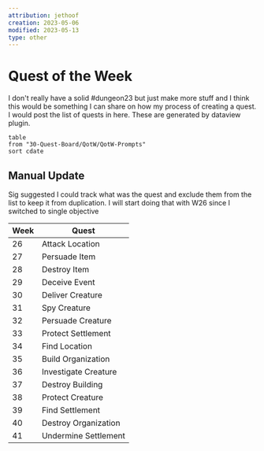 ```yaml
---
attribution: jethoof
creation: 2023-05-06
modified: 2023-05-13
type: other
---
```

# Quest of the Week
I don't really have a solid #dungeon23 but just make more stuff and I think this would be something I can share on how my process of creating a quest. I would post the list of quests in here. These are generated by dataview plugin. 

```dataview
table 
from "30-Quest-Board/QotW/QotW-Prompts"
sort cdate
```

## Manual Update
Sig suggested I could track what was the quest and exclude them from the list to keep it from duplication. I will start doing that with W26 since I switched to single objective 

| Week | Quest                |
| ---- | -------------------- |
| 26   | Attack Location      |
| 27   | Persuade Item        |
| 28   | Destroy Item         |
| 29   | Deceive Event        |
| 30   | Deliver Creature     |
| 31   | Spy Creature         |
| 32   | Persuade Creature    |
| 33   | Protect Settlement   |
| 34   | Find Location        |
| 35   | Build Organization   |
| 36   | Investigate Creature |
| 37   | Destroy Building     |
| 38   | Protect Creature     |
| 39   | Find Settlement      |
| 40   | Destroy Organization |
| 41   | Undermine Settlement |
